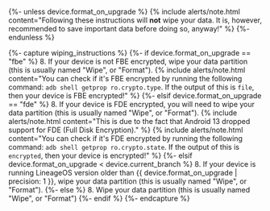 {%- unless device.format_on_upgrade %}
{% include alerts/note.html content="Following these instructions will **not** wipe your data. It is, however, recommended to save important data before doing so, anyway!" %}
{%- endunless %}


{%- capture wiping_instructions %}
{%- if device.format_on_upgrade == "fbe" %}
8. If your device is not FBE encrypted, wipe your data partition (this is usually named "Wipe", or "Format").
    {% include alerts/note.html content="You can check if it's FBE encrypted by running the following command: `adb shell getprop ro.crypto.type`.
    If the output of this is `file`, then your device is FBE encrypted!" %}
{%- elsif device.format_on_upgrade == "fde" %}
8. If your device is FDE encrypted, you will need to wipe your data partition (this is usually named "Wipe", or "Format").
    {% include alerts/note.html content="This is due to the fact that Android 13 dropped support for FDE (Full Disk Encryption)." %}
    {% include alerts/note.html content="You can check if it's FDE encrypted by running the following command: `adb shell getprop ro.crypto.state`.
    If the output of this is `encrypted`, then your device is encrypted!" %}
{%- elsif device.format_on_upgrade < device.current_branch %}
8. If your device is running LineageOS version older than {{ device.format_on_upgrade | precision: 1 }}, wipe your data partition (this is usually named "Wipe", or "Format").
{%- else %}
8. Wipe your data partition (this is usually named "Wipe", or "Format")
{%- endif %}
{%- endcapture %}
